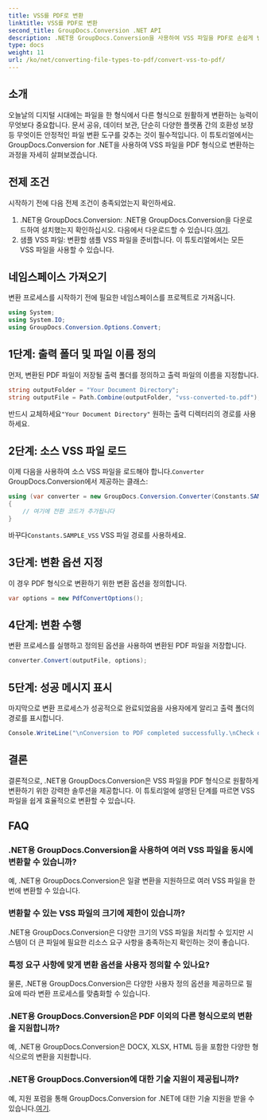 ```yaml
---
title: VSS를 PDF로 변환
linktitle: VSS를 PDF로 변환
second_title: GroupDocs.Conversion .NET API
description: .NET용 GroupDocs.Conversion을 사용하여 VSS 파일을 PDF로 손쉽게 변환하세요. 일괄 변환, 사용자 정의 가능한 옵션 및 원활한 통합.
type: docs
weight: 11
url: /ko/net/converting-file-types-to-pdf/convert-vss-to-pdf/
---
```

## 소개
오늘날의 디지털 시대에는 파일을 한 형식에서 다른 형식으로 원활하게 변환하는 능력이 무엇보다 중요합니다. 문서 공유, 데이터 보관, 단순히 다양한 플랫폼 간의 호환성 보장 등 무엇이든 안정적인 파일 변환 도구를 갖추는 것이 필수적입니다. 이 튜토리얼에서는 GroupDocs.Conversion for .NET을 사용하여 VSS 파일을 PDF 형식으로 변환하는 과정을 자세히 살펴보겠습니다.
## 전제 조건
시작하기 전에 다음 전제 조건이 충족되었는지 확인하세요.
1.  .NET용 GroupDocs.Conversion: .NET용 GroupDocs.Conversion을 다운로드하여 설치했는지 확인하십시오. 다음에서 다운로드할 수 있습니다.[여기](https://releases.groupdocs.com/conversion/net/).
2. 샘플 VSS 파일: 변환할 샘플 VSS 파일을 준비합니다. 이 튜토리얼에서는 모든 VSS 파일을 사용할 수 있습니다.

## 네임스페이스 가져오기
변환 프로세스를 시작하기 전에 필요한 네임스페이스를 프로젝트로 가져옵니다.
```csharp
using System;
using System.IO;
using GroupDocs.Conversion.Options.Convert;
```
## 1단계: 출력 폴더 및 파일 이름 정의
먼저, 변환된 PDF 파일이 저장될 출력 폴더를 정의하고 출력 파일의 이름을 지정합니다.
```csharp
string outputFolder = "Your Document Directory";
string outputFile = Path.Combine(outputFolder, "vss-converted-to.pdf");
```
 반드시 교체하세요`"Your Document Directory"` 원하는 출력 디렉터리의 경로를 사용하세요.
## 2단계: 소스 VSS 파일 로드
 이제 다음을 사용하여 소스 VSS 파일을 로드해야 합니다.`Converter` GroupDocs.Conversion에서 제공하는 클래스:
```csharp
using (var converter = new GroupDocs.Conversion.Converter(Constants.SAMPLE_VSS))
{
    // 여기에 전환 코드가 추가됩니다
}
```
 바꾸다`Constants.SAMPLE_VSS` VSS 파일 경로를 사용하세요.
## 3단계: 변환 옵션 지정
이 경우 PDF 형식으로 변환하기 위한 변환 옵션을 정의합니다.
```csharp
var options = new PdfConvertOptions();
```
## 4단계: 변환 수행
변환 프로세스를 실행하고 정의된 옵션을 사용하여 변환된 PDF 파일을 저장합니다.
```csharp
converter.Convert(outputFile, options);
```
## 5단계: 성공 메시지 표시
마지막으로 변환 프로세스가 성공적으로 완료되었음을 사용자에게 알리고 출력 폴더의 경로를 표시합니다.
```csharp
Console.WriteLine("\nConversion to PDF completed successfully.\nCheck output in {0}", outputFolder);
```

## 결론
결론적으로, .NET용 GroupDocs.Conversion은 VSS 파일을 PDF 형식으로 원활하게 변환하기 위한 강력한 솔루션을 제공합니다. 이 튜토리얼에 설명된 단계를 따르면 VSS 파일을 쉽게 효율적으로 변환할 수 있습니다.
## FAQ
### .NET용 GroupDocs.Conversion을 사용하여 여러 VSS 파일을 동시에 변환할 수 있습니까?
예, .NET용 GroupDocs.Conversion은 일괄 변환을 지원하므로 여러 VSS 파일을 한 번에 변환할 수 있습니다.
### 변환할 수 있는 VSS 파일의 크기에 제한이 있습니까?
.NET용 GroupDocs.Conversion은 다양한 크기의 VSS 파일을 처리할 수 있지만 시스템이 더 큰 파일에 필요한 리소스 요구 사항을 충족하는지 확인하는 것이 좋습니다.
### 특정 요구 사항에 맞게 변환 옵션을 사용자 정의할 수 있나요?
물론, .NET용 GroupDocs.Conversion은 다양한 사용자 정의 옵션을 제공하므로 필요에 따라 변환 프로세스를 맞춤화할 수 있습니다.
### .NET용 GroupDocs.Conversion은 PDF 이외의 다른 형식으로의 변환을 지원합니까?
예, .NET용 GroupDocs.Conversion은 DOCX, XLSX, HTML 등을 포함한 다양한 형식으로의 변환을 지원합니다.
### .NET용 GroupDocs.Conversion에 대한 기술 지원이 제공됩니까?
 예, 지원 포럼을 통해 GroupDocs.Conversion for .NET에 대한 기술 지원을 받을 수 있습니다.[여기](https://forum.groupdocs.com/c/conversion/11).
